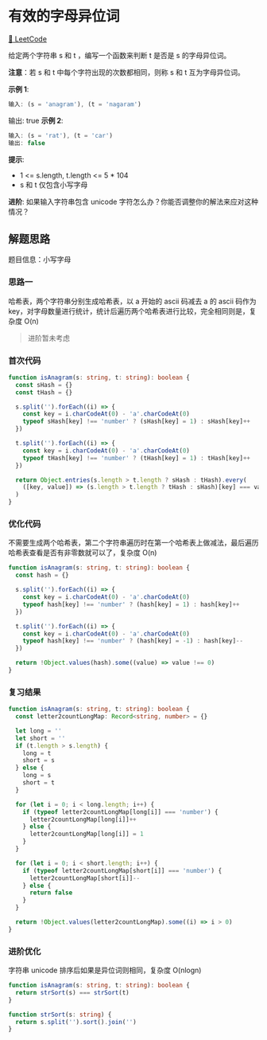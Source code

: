 # 有效的字母异位词

[🔗 LeetCode](https://leetcode.cn/problems/valid-anagram/)

给定两个字符串 s 和 t ，编写一个函数来判断 t 是否是 s 的字母异位词。

**注意**：若 s 和 t 中每个字符出现的次数都相同，则称 s 和 t 互为字母异位词。

**示例 1**:

```js
输入: (s = 'anagram'), (t = 'nagaram')
```

输出: true
**示例 2**:

```js
输入: (s = 'rat'), (t = 'car')
输出: false
```

**提示**:

- 1 <= s.length, t.length <= 5 \* 104
- s 和 t 仅包含小写字母

**进阶**: 如果输入字符串包含 unicode 字符怎么办？你能否调整你的解法来应对这种情况？

## 解题思路

题目信息：小写字母

### 思路一

哈希表，两个字符串分别生成哈希表，以 a 开始的 ascii 码减去 a 的 ascii 码作为 key，对字母数量进行统计，统计后遍历两个哈希表进行比较，完全相同则是，复杂度 O(n)

> 进阶暂未考虑

### 首次代码

```ts
function isAnagram(s: string, t: string): boolean {
  const sHash = {}
  const tHash = {}

  s.split('').forEach((i) => {
    const key = i.charCodeAt(0) - 'a'.charCodeAt(0)
    typeof sHash[key] !== 'number' ? (sHash[key] = 1) : sHash[key]++
  })

  t.split('').forEach((i) => {
    const key = i.charCodeAt(0) - 'a'.charCodeAt(0)
    typeof tHash[key] !== 'number' ? (tHash[key] = 1) : tHash[key]++
  })

  return Object.entries(s.length > t.length ? sHash : tHash).every(
    ([key, value]) => (s.length > t.length ? tHash : sHash)[key] === value,
  )
}
```

### 优化代码

不需要生成两个哈希表，第二个字符串遍历时在第一个哈希表上做减法，最后遍历哈希表查看是否有非零数就可以了，复杂度 O(n)

```ts
function isAnagram(s: string, t: string): boolean {
  const hash = {}

  s.split('').forEach((i) => {
    const key = i.charCodeAt(0) - 'a'.charCodeAt(0)
    typeof hash[key] !== 'number' ? (hash[key] = 1) : hash[key]++
  })

  t.split('').forEach((i) => {
    const key = i.charCodeAt(0) - 'a'.charCodeAt(0)
    typeof hash[key] !== 'number' ? (hash[key] = -1) : hash[key]--
  })

  return !Object.values(hash).some((value) => value !== 0)
}
```

### 复习结果

```ts
function isAnagram(s: string, t: string): boolean {
  const letter2countLongMap: Record<string, number> = {}

  let long = ''
  let short = ''
  if (t.length > s.length) {
    long = t
    short = s
  } else {
    long = s
    short = t
  }

  for (let i = 0; i < long.length; i++) {
    if (typeof letter2countLongMap[long[i]] === 'number') {
      letter2countLongMap[long[i]]++
    } else {
      letter2countLongMap[long[i]] = 1
    }
  }

  for (let i = 0; i < short.length; i++) {
    if (typeof letter2countLongMap[short[i]] === 'number') {
      letter2countLongMap[short[i]]--
    } else {
      return false
    }
  }

  return !Object.values(letter2countLongMap).some((i) => i > 0)
}
```

### 进阶优化

字符串 unicode 排序后如果是异位词则相同，复杂度 O(nlogn)

```ts
function isAnagram(s: string, t: string): boolean {
  return strSort(s) === strSort(t)
}

function strSort(s: string) {
  return s.split('').sort().join('')
}
```
